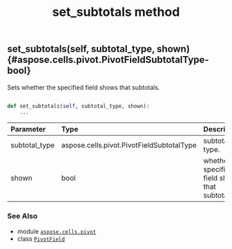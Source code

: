 ﻿---
title: set_subtotals method
second_title: Aspose.Cells for Python via .NET API References
description: 
type: docs
weight: 210
url: /aspose.cells.pivot/pivotfield/set_subtotals/
is_root: false
---

## set_subtotals(self, subtotal_type, shown) {#aspose.cells.pivot.PivotFieldSubtotalType-bool}

Sets whether the specified field shows that subtotals.



```python

def set_subtotals(self, subtotal_type, shown):
    ...
```


| Parameter | Type | Description |
| :- | :- | :- |
| subtotal_type | aspose.cells.pivot.PivotFieldSubtotalType | subtotals type. |
| shown | bool | whether the specified field shows that subtotals. |



### See Also
* module [`aspose.cells.pivot`](../../)
* class [`PivotField`](/cells/python-net/aspose.cells.pivot/pivotfield)
